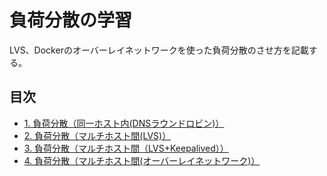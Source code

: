 # 負荷分散の学習

LVS、Dockerのオーバーレイネットワークを使った負荷分散のさせ方を記載する。

## 目次

- [1. 負荷分散（同一ホスト内(DNSラウンドロビン)）](LB01.md)
- [2. 負荷分散（マルチホスト間(LVS)）](LB02.md)
- [3. 負荷分散（マルチホスト間（LVS+Keepalived））](LB03.md)
- [4. 負荷分散（マルチホスト間(オーバーレイネットワーク)）](LB04.md)
